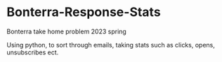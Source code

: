 # Bonterra-Response-Stats
Bonterra take home problem 2023 spring

Using python, to sort through emails, taking stats such as clicks, opens, unsubscribes ect.
